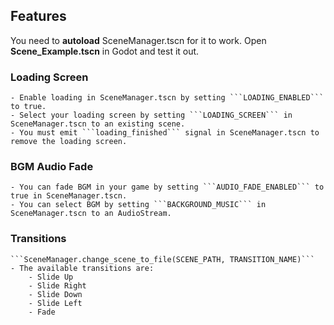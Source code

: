 ## Features
You need to **autoload** SceneManager.tscn for it to work.
Open **Scene_Example.tscn** in Godot and test it out.

### Loading Screen
	- Enable loading in SceneManager.tscn by setting ```LOADING_ENABLED``` to true.
	- Select your loading screen by setting ```LOADING_SCREEN``` in SceneManager.tscn to an existing scene.
	- You must emit ```loading_finished``` signal in SceneManager.tscn to remove the loading screen.

### BGM Audio Fade
	- You can fade BGM in your game by setting ```AUDIO_FADE_ENABLED``` to true in SceneManager.tscn.
	- You can select BGM by setting ```BACKGROUND_MUSIC``` in SceneManager.tscn to an AudioStream.

### Transitions
	```SceneManager.change_scene_to_file(SCENE_PATH, TRANSITION_NAME)```
	- The available transitions are:
		- Slide Up
		- Slide Right
		- Slide Down
		- Slide Left
		- Fade
